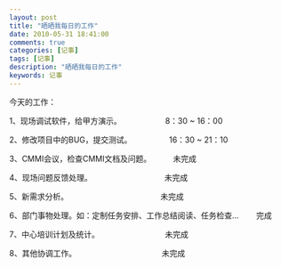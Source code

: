 ```yaml
---
layout: post
title: "晒晒我每日的工作"
date: 2010-05-31 18:41:00 
comments: true
categories: [记事]
tags: [记事]
description: "晒晒我每日的工作"
keywords: 记事
---
```



 
  今天的工作：
 
 
  1、现场调试软件，给甲方演示。                    8：30 ~ 16：00
 
 
  2、修改项目中的BUG，提交测试。                 16：30 ~ 21：10
 
 
  3、CMMI会议，检查CMMI文档及问题。          未完成
 
 
  4、现场问题反馈处理。                                 未完成
 
 
  5、新需求分析。                                          未完成
 
 
  6、部门事物处理。如：定制任务安排、工作总结阅读、任务检查...        完成
 
 
  7、中心培训计划及统计。                              未完成
 
 
  8、其他协调工作。                                       未完成
 


